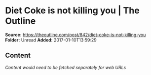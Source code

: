 # Diet Coke is not killing you | The Outline

**Source:** https://theoutline.com/post/842/diet-coke-is-not-killing-you
**Folder:** Unread
**Added:** 2017-01-10T13:59:29




## Content
*Content would need to be fetched separately for web URLs*
